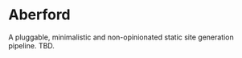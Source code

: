 Aberford
========

A pluggable, minimalistic and non-opinionated static site generation pipeline. 
TBD.
